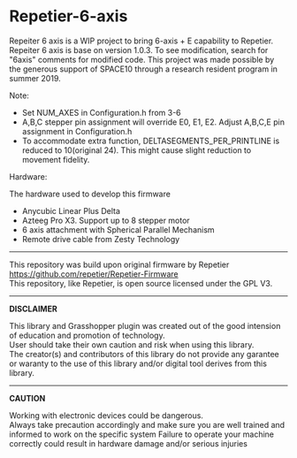 # Repetier-6-axis

Repeiter 6 axis is a WIP project to bring 6-axis + E capability to Repetier.
Repeiter 6 axis is base on version 1.0.3.
To see modification, search for "6axis" comments for modified code.
This project was made possible by the generous support of SPACE10 through a research resident program in summer 2019.


Note:
 * Set NUM_AXES in Configuration.h from 3-6
 * A,B,C stepper pin assignment will override E0, E1, E2. Adjust A,B,C,E pin assignment in Configuration.h
 * To accommodate extra function, DELTASEGMENTS_PER_PRINTLINE is reduced to 10(original 24). This might cause slight reduction to movement fidelity.



Hardware:

The hardware used to develop this firmware
 * Anycubic Linear Plus Delta
 * Azteeg Pro X3. Support up to 8 stepper motor
 * 6 axis attachment with Spherical Parallel Mechanism
 * Remote drive cable from Zesty Technology


---
This repository was build upon original firmware by Repetier https://github.com/repetier/Repetier-Firmware  
This repository, like Repetier, is open source licensed under the GPL V3.  
  
---

**DISCLAIMER**  

This library and Grasshopper plugin was created out of the good intension of education and promotion of technology.  
User should take their own caution and risk when using this library.  
The creator(s) and contributors of this library do not provide any garantee or waranty to the use of this library and/or digital tool derives from this library.  
  
---
**CAUTION**  
  
Working with electronic devices could be dangerous.  
Always take precaution accordingly and make sure you are well trained and informed to work on the specific system
Failure to operate your machine correctly could result in hardware damage and/or serious injuries
